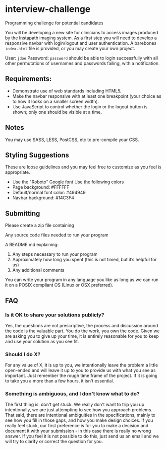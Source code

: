 # interview-challenge
Programming challenge for potential candidates

You will be developing a new site for clinicians to access images produced by the Instapath imaging system. As a first step you will need to develop a responsive navbar with login/logout and user authentication. A barebones `index.html` file is provided, or you may create your own project.

User: `jdoe` Password: `password` should be able to login successfully with all other permutations of usernames and passwords failing, with a notification. 

## Requirements:
* Demonstrate use of web standards including HTML5.
* Make the navbar responsive with at least one breakpoint (your choice as to how it looks on a smaller screen width).
* Use JavaScript to control whether the login or the logout button is shown; only one should be visible at a time.

## Notes 
You may use SASS, LESS, PostCSS, etc to pre-compile your CSS.

## Styling Suggestions
These are loose guidelines and you may feel free to customize as you feel is appropriate.

* Use the "Roboto" Google font
Use the following colors
* Page background: #FFFFFF
* Default/normal font color: #494949
* Navbar background: #14C3F4

## Submitting
Please create a zip file containing

Any source code files needed to run your program

A README.md explaining:

1) Any steps necessary to run your program
2) Approximately how long you spent (this is not timed, but it’s helpful for us)
3) Any additional comments

You can write your program in any language you like as long as we can run it on a POSIX compliant OS (Linux or OSX preferred).

## FAQ
### Is it OK to share your solutions publicly? 
Yes, the questions are not prescriptive, the process and discussion around the code is the valuable part. You do the work, you own the code. Given we are asking you to give up your time, it is entirely reasonable for you to keep and use your solution as you see fit.

### Should I do X? 
For any value of X, it is up to you, we intentionally leave the problem a little open-ended and will leave it up to you to provide us with what you see as important. Just remember the rough time frame of the project. If it is going to take you a more than a few hours, it isn't essential.

### Something is ambiguous, and I don't know what to do? 
The first thing is: don't get stuck. We really don't want to trip you up intentionally, we are just attempting to see how you approach problems. That said, there are intentional ambiguities in the specifications, mainly to see how you fill in those gaps, and how you make design choices. If you really feel stuck, our first preference is for you to make a decision and document it with your submission - in this case there is really no wrong answer. If you feel it is not possible to do this, just send us an email and we will try to clarify or correct the question for you.


